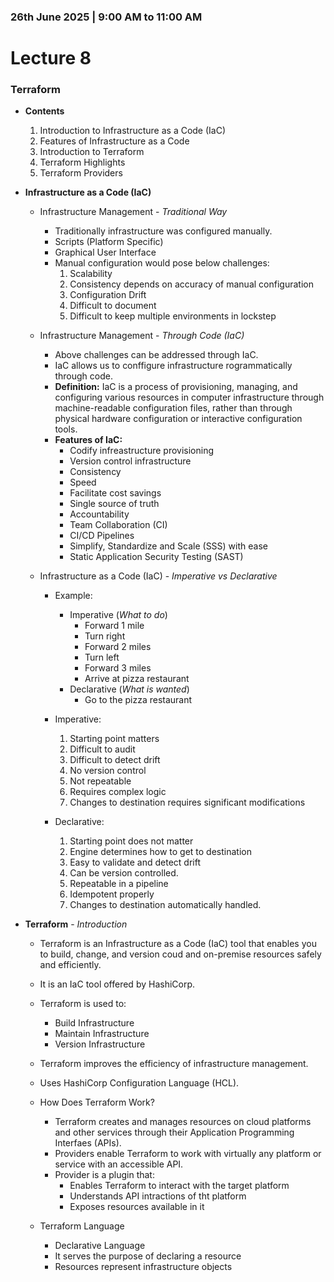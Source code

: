 ### 26th June 2025 | 9:00 AM to 11:00 AM

# Lecture 8

### Terraform

- **Contents**
    1. Introduction to Infrastructure as a Code (IaC)
    2. Features of Infrastructure as a Code
    3. Introduction to Terraform
    4. Terraform Highlights
    5. Terraform Providers

- **Infrastructure as a Code (IaC)**
    * Infrastructure Management - *Traditional Way*
        - Traditionally infrastructure was configured manually.
        - Scripts (Platform Specific)
        - Graphical User Interface
        - Manual configuration would pose below challenges:
            1. Scalability
            2. Consistency depends on accuracy of manual configuration
            3. Configuration Drift
            4. Difficult to document
            5. Difficult to keep multiple environments in lockstep
    
    * Infrastructure Management - *Through Code (IaC)*
        - Above challenges can be addressed through IaC.
        - IaC allows us to conffigure infrastructure rogrammatically through code.
        - **Definition:** IaC is a process of provisioning, managing, and configuring various resources in computer infrastructure through machine-readable configuration files, rather than through physical hardware configuration or interactive configuration tools.
        - **Features of IaC:**
            + Codify infreastructure provisioning
            + Version control infrastructure
            + Consistency
            + Speed
            + Facilitate cost savings
            + Single source of truth
            + Accountability
            + Team Collaboration (CI)
            + CI/CD Pipelines
            + Simplify, Standardize and Scale (SSS) with ease
            + Static Application Security Testing (SAST)

    * Infrastructure as a Code (IaC) - *Imperative vs Declarative*
        - Example:    
            + Imperative (*What to do*)
                * Forward 1 mile
                * Turn right
                * Forward 2 miles
                * Turn left
                * Forward 3 miles
                * Arrive at pizza restaurant
            + Declarative (*What is wanted*)
                * Go to the pizza restaurant
        - Imperative:
            1. Starting point matters
            2. Difficult to audit
            3. Difficult to detect drift
            4. No version control
            5. Not repeatable
            6. Requires complex logic
            7. Changes to destination requires significant modifications

        - Declarative:
            1. Starting point does not matter
            2. Engine determines how to get to destination
            3. Easy to validate and detect drift
            4. Can be version controlled.
            5. Repeatable in a pipeline
            6. Idempotent properly
            7. Changes to destination automatically handled.
    

- **Terraform** - *Introduction*
    
    * Terraform is an Infrastructure as a Code (IaC) tool that enables you to build, change, and version coud and on-premise resources safely and efficiently.
    
    * It is an IaC tool offered by HashiCorp.
    
    * Terraform is used to:
        + Build Infrastructure
        + Maintain Infrastructure
        + Version Infrastructure
    
    * Terraform improves the efficiency of infrastructure management.
    
    * Uses HashiCorp Configuration Language (HCL).
    
    * How Does Terraform Work?
        + Terraform creates and manages resources on cloud platforms and other services through their Application Programming Interfaes (APIs).
        + Providers enable Terraform to work with virtually any platform or service with an accessible API.
        + Provider is a plugin that:
            - Enables Terraform to interact with the target platform
            - Understands API intractions of tht platform
            - Exposes resources available in it

    * Terraform Language
        + Declarative Language
        + It serves the purpose of declaring a resource
        + Resources represent infrastructure objects
